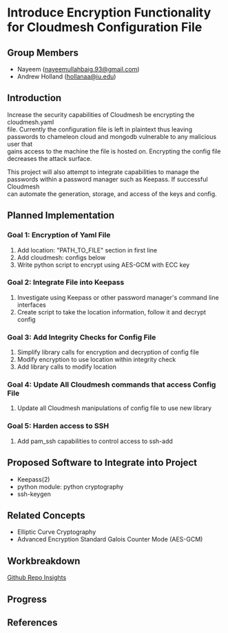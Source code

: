 # Introduce Encryption Functionality for Cloudmesh Configuration File

## Group Members

- Nayeem (nayeemullahbaig.93@gmail.com)  
- Andrew Holland (hollanaa@iu.edu)  

## Introduction

Increase the security capabilities of Cloudmesh be encrypting the cloudmesh.yaml  
file. Currently the configuration file is left in plaintext thus leaving  
passwords to chameleon cloud and mongodb vulnerable to any malicious user that  
gains access to the machine the file is hosted on. Encrypting the config file  
decreases the attack surface.   

This project will also attempt to integrate capabilities to manage the  
passwords within a password manager such as Keepass. If successful Cloudmesh  
can automate the generation, storage, and access of the keys and config.  

## Planned Implementation

### Goal 1: Encryption of Yaml File

1. Add location: "PATH\_TO\_FILE" section in first line
2. Add cloudmesh: configs below
3. Write python script to encrypt using AES-GCM with ECC key

### Goal 2: Integrate File into Keepass

1. Investigate using Keepass or other password manager's command line interfaces
2. Create script to take the location information, follow it and decrypt config

### Goal 3: Add Integrity Checks for Config File

1. Simplify library calls for encryption and decryption of config file
2. Modify encryption to use location within integrity check
3. Add library calls to modify location

### Goal 4: Update All Cloudmesh commands that access Config File

1. Update all Cloudmesh manipulations of config file to use new library

### Goal 5: Harden access to SSH

1. Add pam\_ssh capabilities to control access to ssh-add


## Proposed Software to Integrate into Project

* Keepass(2)  
* python module: python cryptography  
* ssh-keygen  

## Related Concepts

* Elliptic Curve Cryptography  
* Advanced Encryption Standard Galois Counter Mode (AES-GCM)

## Workbreakdown

[Github Repo Insights](<https://github.com/cloudmesh-community/fa19-516-144/pulse>)  

## Progress

## References


